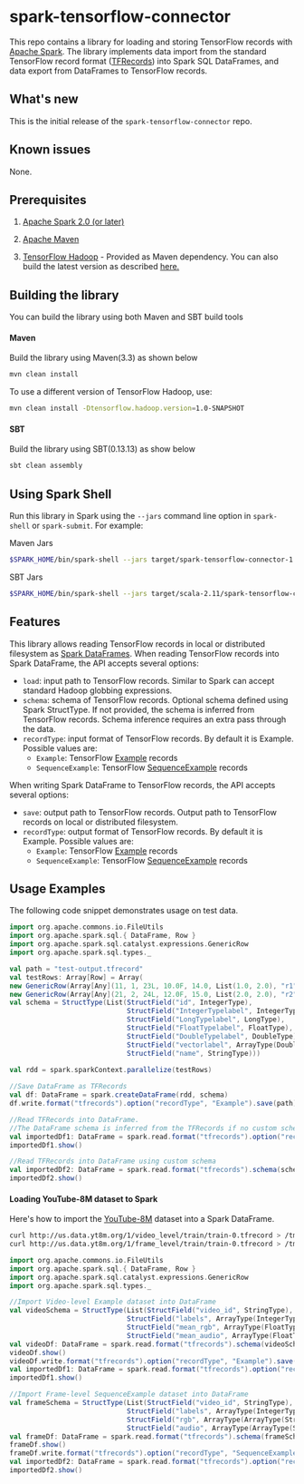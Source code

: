 # spark-tensorflow-connector

This repo contains a library for loading and storing TensorFlow records with [Apache Spark](http://spark.apache.org/).
The library implements data import from the standard TensorFlow record format ([TFRecords](https://www.tensorflow.org/how_tos/reading_data/)) into Spark SQL DataFrames, and data export from DataFrames to TensorFlow records.

## What's new

This is the initial release of the `spark-tensorflow-connector` repo.

## Known issues

None.

## Prerequisites

1. [Apache Spark 2.0 (or later)](http://spark.apache.org/)

2. [Apache Maven](https://maven.apache.org/)

3. [TensorFlow Hadoop](../../hadoop) - Provided as Maven dependency. You can also build the latest version as described [here.](../../hadoop)

## Building the library
You can build the library using both Maven and SBT build tools

#### Maven
Build the library using Maven(3.3) as shown below

```sh
mvn clean install
```

To use a different version of TensorFlow Hadoop, use:
```sh
mvn clean install -Dtensorflow.hadoop.version=1.0-SNAPSHOT
```

#### SBT 
Build the library using SBT(0.13.13) as show below
```sh
sbt clean assembly
```

## Using Spark Shell
Run this library in Spark using the `--jars` command line option in `spark-shell` or `spark-submit`. For example:

Maven Jars
```sh
$SPARK_HOME/bin/spark-shell --jars target/spark-tensorflow-connector-1.0-SNAPSHOT.jar,target/lib/tensorflow-hadoop-1.0-06262017-SNAPSHOT-shaded-protobuf.jar
```

SBT Jars
```sh
$SPARK_HOME/bin/spark-shell --jars target/scala-2.11/spark-tensorflow-connector-assembly-1.0.0.jar
```

## Features
This library allows reading TensorFlow records in local or distributed filesystem as [Spark DataFrames](https://spark.apache.org/docs/latest/sql-programming-guide.html).
When reading TensorFlow records into Spark DataFrame, the API accepts several options:
* `load`: input path to TensorFlow records. Similar to Spark can accept standard Hadoop globbing expressions.
* `schema`: schema of TensorFlow records. Optional schema defined using Spark StructType. If not provided, the schema is inferred from TensorFlow records.
Schema inference requires an extra pass through the data.
* `recordType`: input format of TensorFlow records. By default it is Example. Possible values are:
  * `Example`: TensorFlow [Example](https://github.com/tensorflow/tensorflow/blob/master/tensorflow/core/example/example.proto) records
  * `SequenceExample`: TensorFlow [SequenceExample](https://github.com/tensorflow/tensorflow/blob/master/tensorflow/core/example/example.proto) records

When writing Spark DataFrame to TensorFlow records, the API accepts several options:
* `save`: output path to TensorFlow records. Output path to TensorFlow records on local or distributed filesystem.
* `recordType`: output format of TensorFlow records. By default it is Example. Possible values are:
  * `Example`: TensorFlow [Example](https://github.com/tensorflow/tensorflow/blob/master/tensorflow/core/example/example.proto) records
  * `SequenceExample`: TensorFlow [SequenceExample](https://github.com/tensorflow/tensorflow/blob/master/tensorflow/core/example/example.proto) records

## Usage Examples

The following code snippet demonstrates usage on test data.

```scala
import org.apache.commons.io.FileUtils
import org.apache.spark.sql.{ DataFrame, Row }
import org.apache.spark.sql.catalyst.expressions.GenericRow
import org.apache.spark.sql.types._

val path = "test-output.tfrecord"
val testRows: Array[Row] = Array(
new GenericRow(Array[Any](11, 1, 23L, 10.0F, 14.0, List(1.0, 2.0), "r1")),
new GenericRow(Array[Any](21, 2, 24L, 12.0F, 15.0, List(2.0, 2.0), "r2")))
val schema = StructType(List(StructField("id", IntegerType), 
                             StructField("IntegerTypelabel", IntegerType), 
                             StructField("LongTypelabel", LongType), 
                             StructField("FloatTypelabel", FloatType), 
                             StructField("DoubleTypelabel", DoubleType), 
                             StructField("vectorlabel", ArrayType(DoubleType, true)), 
                             StructField("name", StringType)))
                             
val rdd = spark.sparkContext.parallelize(testRows)

//Save DataFrame as TFRecords
val df: DataFrame = spark.createDataFrame(rdd, schema)
df.write.format("tfrecords").option("recordType", "Example").save(path)

//Read TFRecords into DataFrame.
//The DataFrame schema is inferred from the TFRecords if no custom schema is provided.
val importedDf1: DataFrame = spark.read.format("tfrecords").option("recordType", "Example").load(path)
importedDf1.show()

//Read TFRecords into DataFrame using custom schema
val importedDf2: DataFrame = spark.read.format("tfrecords").schema(schema).load(path)
importedDf2.show()
```

#### Loading YouTube-8M dataset to Spark
Here's how to import the [YouTube-8M](https://research.google.com/youtube8m/) dataset into a Spark DataFrame.

```sh
curl http://us.data.yt8m.org/1/video_level/train/train-0.tfrecord > /tmp/video_level-train-0.tfrecord
curl http://us.data.yt8m.org/1/frame_level/train/train-0.tfrecord > /tmp/frame_level-train-0.tfrecord
```

```scala
import org.apache.commons.io.FileUtils
import org.apache.spark.sql.{ DataFrame, Row }
import org.apache.spark.sql.catalyst.expressions.GenericRow
import org.apache.spark.sql.types._

//Import Video-level Example dataset into DataFrame
val videoSchema = StructType(List(StructField("video_id", StringType),
                             StructField("labels", ArrayType(IntegerType, true)),
                             StructField("mean_rgb", ArrayType(FloatType, true)),
                             StructField("mean_audio", ArrayType(FloatType, true))))
val videoDf: DataFrame = spark.read.format("tfrecords").schema(videoSchema).option("recordType", "Example").load("file:///tmp/video_level-train-0.tfrecord")
videoDf.show()
videoDf.write.format("tfrecords").option("recordType", "Example").save("youtube-8m-video.tfrecords")
val importedDf1: DataFrame = spark.read.format("tfrecords").option("recordType", "Example").schema(videoSchema).load("youtube-8m-video.tfrecords")
importedDf1.show()

//Import Frame-level SequenceExample dataset into DataFrame
val frameSchema = StructType(List(StructField("video_id", StringType),
                             StructField("labels", ArrayType(IntegerType, true)),
                             StructField("rgb", ArrayType(ArrayType(StringType, true),true)),
                             StructField("audio", ArrayType(ArrayType(StringType, true),true))))
val frameDf: DataFrame = spark.read.format("tfrecords").schema(frameSchema).option("recordType", "SequenceExample").load("file:///tmp/frame_level-train-0.tfrecord")
frameDf.show()
frameDf.write.format("tfrecords").option("recordType", "SequenceExample").save("youtube-8m-frame.tfrecords")
val importedDf2: DataFrame = spark.read.format("tfrecords").option("recordType", "SequenceExample").schema(frameSchema).load("youtube-8m-frame.tfrecords")
importedDf2.show()
```